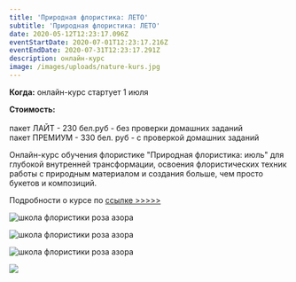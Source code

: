```yaml
---
title: 'Природная флористика: ЛЕТО'
subtitle: 'Природная флористика: ЛЕТО'
date: 2020-05-12T12:23:17.096Z
eventStartDate: 2020-07-01T12:23:17.216Z
eventEndDate: 2020-07-31T12:23:17.291Z
description: онлайн-курс
image: /images/uploads/nature-kurs.jpg
---
```

**Когда:** онлайн-курс стартует 1 июля

**Стоимость:** \
\
пакет ЛАЙТ - 230 бел.руб - без проверки домашних заданий\
пакет ПРЕМИУМ - 330 бел. руб - с проверкой домашних заданий

Онлайн-курс обучения флористике "Природная флористика: июль" для глубокой внутренней трансформации, освоения флористических техник работы с природным материалом и создания больше, чем просто букетов и композиций.

Подробности о курсе по [ссылке >>>>>](http://online.rozaazora.by/nature)

![школа флористики роза азора](/images/uploads/000.jpg "школа флористики роза азора")

![школа флористики роза азора](/images/uploads/02.jpg "школа флористики роза азора")

![школа флористики роза азора](/images/uploads/img_4412.jpg "школа флористики роза азора")

![](/images/uploads/img_4384.jpg)
